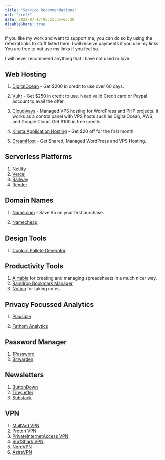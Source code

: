 ```yaml
---
title: "Service Recommendations"
url: "/ref/"
date: 2022-07-17T06:21:35+05:30
disableShare: true
---
```


If you like my work and want to support me, you can do so by using the referral links to stuff listed here. I will receive payments if you use my links. You are free to not use my links if you feel so.

I will never recommend anything that I have not used or love.

## Web Hosting

1. [DigitalOcean](https://www.digitalocean.com/?refcode=574d284bdcd2&utm_campaign=Referral_Invite&utm_medium=Referral_Program&utm_source=CopyPaste) - Get $200 in credit to use over 60 days.

2. [Vultr](https://www.vultr.com/promo/try250/) - Get $250 in credit to use. Need valid Credit card or Paypal account to avail the offer.

3. [Cloudways](https://nspeaks.com/cloudways) - Managed VPS hosting for WordPress and PHP projects. It works as a control panel with VPS hosts such as DigitalOcean, AWS, and Google Cloud. Get $100 in free credits.

4. [Kinsta Application Hosting](https://kinsta.com/application-hosting/?kaid=HJNYGYNKHEXF) - Get $20 off for the first month.

5. [DreamHost](https://dreamhost.com) - Get Shared, Managed WordPress and VPS Hosting.

## Serverless Platforms

1. [Netlify](https://netlify.com)
2. [Vercel](https://vercel.com/)
3. [Railway](https://railway.app?referralCode=nspeaks)
4. [Render](https://render.com/)

## Domain Names

1. [Name.com](https://www.name.com/referral/331013) - Save $5 on your first purchase.

2. [Namecheap](https://namecheap.pxf.io/nspeaks)

## Design Tools

1. [Coolors Pallete Generator](https://coolors.co/?ref=5fbc0474f93c7d000a63e0df)

## Productivity Tools

1. [Airtable](https://airtable.com/invite/r/E46H33pX) for creating and managing spreadsheets in a much nicer way.
2. [Raindrop Bookmark Manager](https://raindrop.io/)
3. [Notion](https://www.notion.so/) for taking notes.

## Privacy Focussed Analytics

1. [Plausible](https://plausible.io/)

2. [Fathom Analytics](https://usefathom.com/ref/AIAONB)

## Password Manager

1. [1Password](https://1password.com/)
2. [Bitwarden](https://bitwarden.com/)

## Newsletters

1. [ButtonDown](https://buttondown.email/)
2. [TinyLetter](https://tinyletter.com/)
3. [Substack](https://substack.com/)

## VPN

1. [MullVad VPN](https://mullvad.net/en/)
2. [Proton VPN](https://protonvpn.com/)
3. [PrivateInternetAccess VPN](https://www.privateinternetaccess.com/pages/buy-vpn/nspeaks)
4. [SurfShark VPN](https://get.surfshark.net/SHiE)
5. [NordVPN](https://nordvpn.sjv.io/nspeaks)
6. [AzireVPN](https://www.azirevpn.com/ref/YOnAemTSX7)
